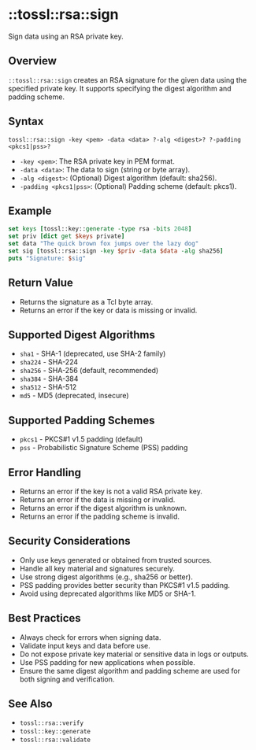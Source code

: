 # ::tossl::rsa::sign

Sign data using an RSA private key.

## Overview

`::tossl::rsa::sign` creates an RSA signature for the given data using the specified private key. It supports specifying the digest algorithm and padding scheme.

## Syntax

```
tossl::rsa::sign -key <pem> -data <data> ?-alg <digest>? ?-padding <pkcs1|pss>?
```

- `-key <pem>`: The RSA private key in PEM format.
- `-data <data>`: The data to sign (string or byte array).
- `-alg <digest>`: (Optional) Digest algorithm (default: sha256).
- `-padding <pkcs1|pss>`: (Optional) Padding scheme (default: pkcs1).

## Example

```tcl
set keys [tossl::key::generate -type rsa -bits 2048]
set priv [dict get $keys private]
set data "The quick brown fox jumps over the lazy dog"
set sig [tossl::rsa::sign -key $priv -data $data -alg sha256]
puts "Signature: $sig"
```

## Return Value

- Returns the signature as a Tcl byte array.
- Returns an error if the key or data is missing or invalid.

## Supported Digest Algorithms

- `sha1` - SHA-1 (deprecated, use SHA-2 family)
- `sha224` - SHA-224
- `sha256` - SHA-256 (default, recommended)
- `sha384` - SHA-384
- `sha512` - SHA-512
- `md5` - MD5 (deprecated, insecure)

## Supported Padding Schemes

- `pkcs1` - PKCS#1 v1.5 padding (default)
- `pss` - Probabilistic Signature Scheme (PSS) padding

## Error Handling

- Returns an error if the key is not a valid RSA private key.
- Returns an error if the data is missing or invalid.
- Returns an error if the digest algorithm is unknown.
- Returns an error if the padding scheme is invalid.

## Security Considerations

- Only use keys generated or obtained from trusted sources.
- Handle all key material and signatures securely.
- Use strong digest algorithms (e.g., sha256 or better).
- PSS padding provides better security than PKCS#1 v1.5 padding.
- Avoid using deprecated algorithms like MD5 or SHA-1.

## Best Practices

- Always check for errors when signing data.
- Validate input keys and data before use.
- Do not expose private key material or sensitive data in logs or outputs.
- Use PSS padding for new applications when possible.
- Ensure the same digest algorithm and padding scheme are used for both signing and verification.

## See Also
- `tossl::rsa::verify`
- `tossl::key::generate`
- `tossl::rsa::validate` 